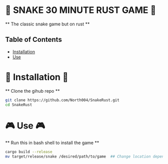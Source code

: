 # 🐍 SNAKE 30 MINUTE RUST GAME 🐍
** The classic snake game but on rust ** 

## Table of Contents
 - [Installation](#installation)
 - [Use](#use)

# 🚀 Installation 🚀
**  Clone the gihub repo  ** 
 ```bash
git clone https://github.com/North004/SnakeRust.git
cd SnakeRust
```

# 🎮 Use 🎮
**  Run this in bash shell to install the game ** 
```bash
cargo build --release
mv target/release/snake /desired/path/to/game  ## Change location depending on your prefereance
```
